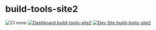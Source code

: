 # build-tools-site2

![CI none](https://img.shields.io/badge/ci-none-orange.svg)
[![Dashboard build-tools-site2](https://img.shields.io/badge/dashboard-build_tools_site2-yellow.svg)](https://dashboard.pantheon.io/sites/d9b1e3fb-2950-4577-999d-dcf350de2fec#dev/code)
[![Dev Site build-tools-site2](https://img.shields.io/badge/site-build_tools_site2-blue.svg)](http://dev-build-tools-site2.pantheonsite.io/)
